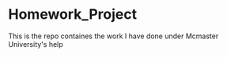 # Homework_Project
This is the repo containes the work I have done under Mcmaster University's help
